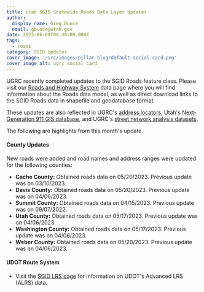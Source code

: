 ```yaml
---
title: Utah SGID Statewide Roads Data Layer Updates
author:
  display_name: Greg Bunce
  email: gbunce@utah.gov
date: 2023-06-08T08:30:00.000Z
tags:
  - roads
category: SGID Updates
cover_image: '/src/images/pillar-blog/default-social-card.png'
cover_image_alt: ugrc social card
---
```


UGRC recently completed updates to the SGID Roads feature class. Please visit our [Roads and Highway System](/products/sgid/transportation/road-centerlines) data page where you will find information about the Roads data model, as well as direct download links to the SGID Roads data in shapefile and geodatabase format.

These updates are also reflected in UGRC's [address locators](/products/sgid/address), Utah's [Next-Generation 911 GIS database](/products/sgid/911), and UGRC's [street network analysis datasets](/products/sgid/transportation/street-network).

The following are highlights from this month's update.

#### County Updates

New roads were added and road names and address ranges were updated for the following counties:

- **Cache County:** Obtained roads data on 05/20/2023. Previous update was on 03/10/2023.
- **Davis County:** Obtained roads data on 05/20/2023. Previous update was on 04/06/2023.
- **Summit County:** Obtained roads data on 04/15/2023. Previous update was on 09/07/2022.
- **Utah County:** Obtained roads data on 05/17/2023. Previous update was on 04/06/2023.
- **Washington County:** Obtained roads data on 05/17/2023. Previous update was on 04/06/2023.
- **Weber County:** Obtained roads data on 05/20/2023. Previous update was on 04/06/2023.

#### UDOT Route System

- Visit the [SGID LRS page](/products/sgid/transportation/road-centerlines) for information on UDOT's Advanced LRS (ALRS) data.
